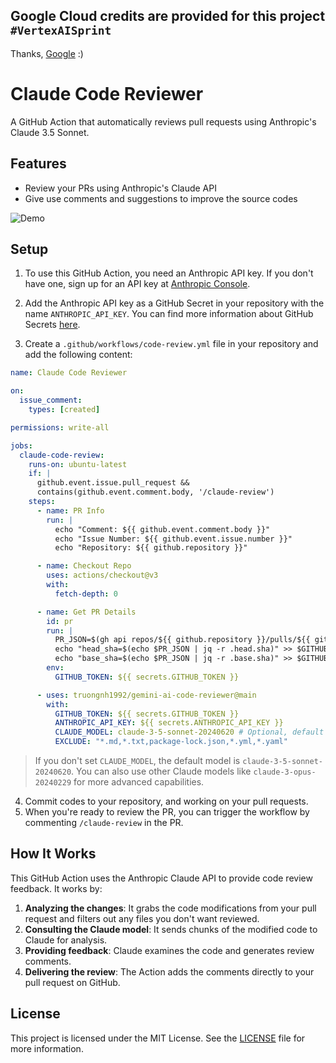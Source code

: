 ## Google Cloud credits are provided for this project `#VertexAISprint`
Thanks, [Google](https://github.com/google) :)

# Claude Code Reviewer

A GitHub Action that automatically reviews pull requests using Anthropic's Claude 3.5 Sonnet.

## Features

- Review your PRs using Anthropic's Claude API
- Give use comments and suggestions to improve the source codes

![Demo](./Demo.png)

## Setup

1. To use this GitHub Action, you need an Anthropic API key. If you don't have one, sign up for an API key
   at [Anthropic Console](https://console.anthropic.com/).

2. Add the Anthropic API key as a GitHub Secret in your repository with the name `ANTHROPIC_API_KEY`. You can find more
   information about GitHub Secrets [here](https://docs.github.com/en/actions/reference/encrypted-secrets).

3. Create a `.github/workflows/code-review.yml` file in your repository and add the following content:

```yaml
name: Claude Code Reviewer

on:
  issue_comment:
    types: [created]

permissions: write-all

jobs:
  claude-code-review:
    runs-on: ubuntu-latest
    if: |
      github.event.issue.pull_request &&
      contains(github.event.comment.body, '/claude-review')
    steps:
      - name: PR Info
        run: |
          echo "Comment: ${{ github.event.comment.body }}"
          echo "Issue Number: ${{ github.event.issue.number }}"
          echo "Repository: ${{ github.repository }}"

      - name: Checkout Repo
        uses: actions/checkout@v3
        with:
          fetch-depth: 0

      - name: Get PR Details
        id: pr
        run: |
          PR_JSON=$(gh api repos/${{ github.repository }}/pulls/${{ github.event.issue.number }})
          echo "head_sha=$(echo $PR_JSON | jq -r .head.sha)" >> $GITHUB_OUTPUT
          echo "base_sha=$(echo $PR_JSON | jq -r .base.sha)" >> $GITHUB_OUTPUT
        env:
          GITHUB_TOKEN: ${{ secrets.GITHUB_TOKEN }}

      - uses: truongnh1992/gemini-ai-code-reviewer@main
        with:
          GITHUB_TOKEN: ${{ secrets.GITHUB_TOKEN }}
          ANTHROPIC_API_KEY: ${{ secrets.ANTHROPIC_API_KEY }}
          CLAUDE_MODEL: claude-3-5-sonnet-20240620 # Optional, default is `claude-3-5-sonnet-20240620`
          EXCLUDE: "*.md,*.txt,package-lock.json,*.yml,*.yaml"
```
> If you don't set `CLAUDE_MODEL`, the default model is `claude-3-5-sonnet-20240620`. You can also use other Claude models like `claude-3-opus-20240229` for more advanced capabilities.

4. Commit codes to your repository, and working on your pull requests.
5. When you're ready to review the PR, you can trigger the workflow by commenting `/claude-review` in the PR.

## How It Works

This GitHub Action uses the Anthropic Claude API to provide code review feedback. It works by:

1. **Analyzing the changes**: It grabs the code modifications from your pull request and filters out any files you don't want reviewed.
2. **Consulting the Claude model**: It sends chunks of the modified code to Claude for analysis.
3. **Providing feedback**: Claude examines the code and generates review comments.
4. **Delivering the review**: The Action adds the comments directly to your pull request on GitHub.

## License

This project is licensed under the MIT License. See the [LICENSE](LICENSE) file for more information.
